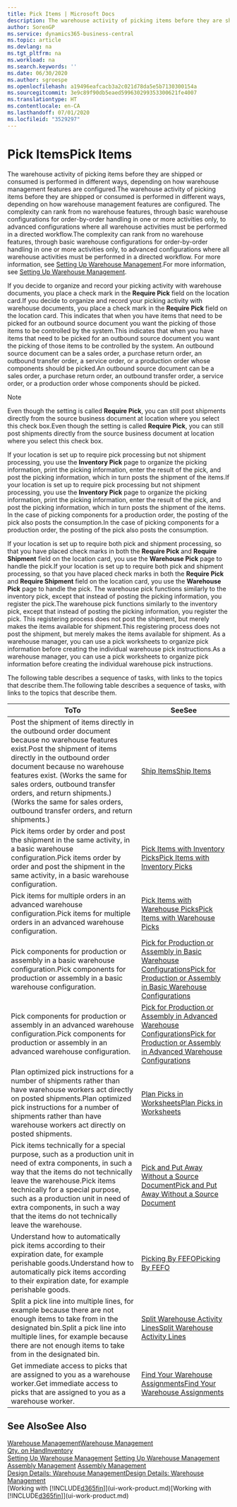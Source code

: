 ```yaml
---
title: Pick Items | Microsoft Docs
description: The warehouse activity of picking items before they are shipped or consumed is performed in different ways, depending on how warehouse management features are configured. The setup complexity can rank from no warehouse features, through basic warehouse configurations for order-by-order handling in one or more activities only, to advanced configurations where all warehouse activities must be performed in a directed workflow.
author: SorenGP
ms.service: dynamics365-business-central
ms.topic: article
ms.devlang: na
ms.tgt_pltfrm: na
ms.workload: na
ms.search.keywords: ''
ms.date: 06/30/2020
ms.author: sgroespe
ms.openlocfilehash: a19496eafcacb3a2c021d78da5e5b7130300154a
ms.sourcegitcommit: 3e9c89f90db5eaed599630299353300621fe4007
ms.translationtype: HT
ms.contentlocale: en-CA
ms.lasthandoff: 07/01/2020
ms.locfileid: "3529297"
---
```

# <a name="pick-items"></a><span data-ttu-id="fbcff-104">Pick Items</span><span class="sxs-lookup"><span data-stu-id="fbcff-104">Pick Items</span></span>

<span data-ttu-id="fbcff-105">The warehouse activity of picking items before they are shipped or consumed is performed in different ways, depending on how warehouse management features are configured.</span><span class="sxs-lookup"><span data-stu-id="fbcff-105">The warehouse activity of picking items before they are shipped or consumed is performed in different ways, depending on how warehouse management features are configured.</span></span> <span data-ttu-id="fbcff-106">The complexity can rank from no warehouse features, through basic warehouse configurations for order-by-order handling in one or more activities only, to advanced configurations where all warehouse activities must be performed in a directed workflow.</span><span class="sxs-lookup"><span data-stu-id="fbcff-106">The complexity can rank from no warehouse features, through basic warehouse configurations for order-by-order handling in one or more activities only, to advanced configurations where all warehouse activities must be performed in a directed workflow.</span></span> <span data-ttu-id="fbcff-107">For more information, see [Setting Up Warehouse Management](warehouse-setup-warehouse.md).</span><span class="sxs-lookup"><span data-stu-id="fbcff-107">For more information, see [Setting Up Warehouse Management](warehouse-setup-warehouse.md).</span></span>

<span data-ttu-id="fbcff-108">If you decide to organize and record your picking activity with warehouse documents, you place a check mark in the **Require Pick** field on the location card.</span><span class="sxs-lookup"><span data-stu-id="fbcff-108">If you decide to organize and record your picking activity with warehouse documents, you place a check mark in the **Require Pick** field on the location card.</span></span> <span data-ttu-id="fbcff-109">This indicates that when you have items that need to be picked for an outbound source document you want the picking of those items to be controlled by the system.</span><span class="sxs-lookup"><span data-stu-id="fbcff-109">This indicates that when you have items that need to be picked for an outbound source document you want the picking of those items to be controlled by the system.</span></span> <span data-ttu-id="fbcff-110">An outbound source document can be a sales order, a purchase return order, an outbound transfer order, a service order, or a production order whose components should be picked.</span><span class="sxs-lookup"><span data-stu-id="fbcff-110">An outbound source document can be a sales order, a purchase return order, an outbound transfer order, a service order, or a production order whose components should be picked.</span></span>

> [!NOTE]
> <span data-ttu-id="fbcff-111">Even though the setting is called **Require Pick**, you can still post shipments directly from the source business document at location where you select this check box.</span><span class="sxs-lookup"><span data-stu-id="fbcff-111">Even though the setting is called **Require Pick**, you can still post shipments directly from the source business document at location where you select this check box.</span></span>

<span data-ttu-id="fbcff-112">If your location is set up to require pick processing but not shipment processing, you use the **Inventory Pick** page to organize the picking information, print the picking information, enter the result of the pick, and post the picking information, which in turn posts the shipment of the items.</span><span class="sxs-lookup"><span data-stu-id="fbcff-112">If your location is set up to require pick processing but not shipment processing, you use the **Inventory Pick** page to organize the picking information, print the picking information, enter the result of the pick, and post the picking information, which in turn posts the shipment of the items.</span></span> <span data-ttu-id="fbcff-113">In the case of picking components for a production order, the posting of the pick also posts the consumption.</span><span class="sxs-lookup"><span data-stu-id="fbcff-113">In the case of picking components for a production order, the posting of the pick also posts the consumption.</span></span>

<span data-ttu-id="fbcff-114">If your location is set up to require both pick and shipment processing, so that you have placed check marks in both the **Require Pick** and **Require Shipment** field on the location card, you use the **Warehouse Pick** page to handle the pick.</span><span class="sxs-lookup"><span data-stu-id="fbcff-114">If your location is set up to require both pick and shipment processing, so that you have placed check marks in both the **Require Pick** and **Require Shipment** field on the location card, you use the **Warehouse Pick** page to handle the pick.</span></span> <span data-ttu-id="fbcff-115">The warehouse pick functions similarly to the inventory pick, except that instead of posting the picking information, you register the pick.</span><span class="sxs-lookup"><span data-stu-id="fbcff-115">The warehouse pick functions similarly to the inventory pick, except that instead of posting the picking information, you register the pick.</span></span> <span data-ttu-id="fbcff-116">This registering process does not post the shipment, but merely makes the items available for shipment.</span><span class="sxs-lookup"><span data-stu-id="fbcff-116">This registering process does not post the shipment, but merely makes the items available for shipment.</span></span> <span data-ttu-id="fbcff-117">As a warehouse manager, you can use a pick worksheets to organize pick information before creating the individual warehouse pick instructions.</span><span class="sxs-lookup"><span data-stu-id="fbcff-117">As a warehouse manager, you can use a pick worksheets to organize pick information before creating the individual warehouse pick instructions.</span></span>

<span data-ttu-id="fbcff-118">The following table describes a sequence of tasks, with links to the topics that describe them.</span><span class="sxs-lookup"><span data-stu-id="fbcff-118">The following table describes a sequence of tasks, with links to the topics that describe them.</span></span>   

|<span data-ttu-id="fbcff-119">**To**</span><span class="sxs-lookup"><span data-stu-id="fbcff-119">**To**</span></span>|<span data-ttu-id="fbcff-120">**See**</span><span class="sxs-lookup"><span data-stu-id="fbcff-120">**See**</span></span>|
|------------|-------------|  
|<span data-ttu-id="fbcff-121">Post the shipment of items directly in the outbound order document because no warehouse features exist.</span><span class="sxs-lookup"><span data-stu-id="fbcff-121">Post the shipment of items directly in the outbound order document because no warehouse features exist.</span></span> <span data-ttu-id="fbcff-122">(Works the same for sales orders, outbound transfer orders, and return shipments.)</span><span class="sxs-lookup"><span data-stu-id="fbcff-122">(Works the same for sales orders, outbound transfer orders, and return shipments.)</span></span>|[<span data-ttu-id="fbcff-123">Ship Items</span><span class="sxs-lookup"><span data-stu-id="fbcff-123">Ship Items</span></span>](warehouse-how-ship-items.md)|  
|<span data-ttu-id="fbcff-124">Pick items order by order and post the shipment in the same activity, in a basic warehouse configuration.</span><span class="sxs-lookup"><span data-stu-id="fbcff-124">Pick items order by order and post the shipment in the same activity, in a basic warehouse configuration.</span></span>|[<span data-ttu-id="fbcff-125">Pick Items with Inventory Picks</span><span class="sxs-lookup"><span data-stu-id="fbcff-125">Pick Items with Inventory Picks</span></span>](warehouse-how-to-pick-items-with-inventory-picks.md)|
|<span data-ttu-id="fbcff-126">Pick items for multiple orders in an advanced warehouse configuration.</span><span class="sxs-lookup"><span data-stu-id="fbcff-126">Pick items for multiple orders in an advanced warehouse configuration.</span></span>|[<span data-ttu-id="fbcff-127">Pick Items with Warehouse Picks</span><span class="sxs-lookup"><span data-stu-id="fbcff-127">Pick Items with Warehouse Picks</span></span>](warehouse-how-to-pick-items-for-warehouse-shipment.md)|  
|<span data-ttu-id="fbcff-128">Pick components for production or assembly in a basic warehouse configuration.</span><span class="sxs-lookup"><span data-stu-id="fbcff-128">Pick components for production or assembly in a basic warehouse configuration.</span></span>|[<span data-ttu-id="fbcff-129">Pick for Production or Assembly in Basic Warehouse Configurations</span><span class="sxs-lookup"><span data-stu-id="fbcff-129">Pick for Production or Assembly in Basic Warehouse Configurations</span></span>](warehouse-how-to-pick-for-production.md)|
|<span data-ttu-id="fbcff-130">Pick components for production or assembly in an advanced warehouse configuration.</span><span class="sxs-lookup"><span data-stu-id="fbcff-130">Pick components for production or assembly in an advanced warehouse configuration.</span></span>|[<span data-ttu-id="fbcff-131">Pick for Production or Assembly in Advanced Warehouse Configurations</span><span class="sxs-lookup"><span data-stu-id="fbcff-131">Pick for Production or Assembly in Advanced Warehouse Configurations</span></span>](warehouse-how-to-pick-for-internal-operations-in-advanced-warehousing.md)|  
|<span data-ttu-id="fbcff-132">Plan optimized pick instructions for a number of shipments rather than have warehouse workers act directly on posted shipments.</span><span class="sxs-lookup"><span data-stu-id="fbcff-132">Plan optimized pick instructions for a number of shipments rather than have warehouse workers act directly on posted shipments.</span></span>|[<span data-ttu-id="fbcff-133">Plan Picks in Worksheets</span><span class="sxs-lookup"><span data-stu-id="fbcff-133">Plan Picks in Worksheets</span></span>](warehouse-how-to-plan-picks-in-worksheets.md)|  
|<span data-ttu-id="fbcff-134">Pick items technically for a special purpose, such as a production unit in need of extra components, in such a way that the items do not technically leave the warehouse.</span><span class="sxs-lookup"><span data-stu-id="fbcff-134">Pick items technically for a special purpose, such as a production unit in need of extra components, in such a way that the items do not technically leave the warehouse.</span></span>|[<span data-ttu-id="fbcff-135">Pick and Put Away Without a Source Document</span><span class="sxs-lookup"><span data-stu-id="fbcff-135">Pick and Put Away Without a Source Document</span></span>](warehouse-how-to-create-put-aways-from-internal-put-aways.md)|
|<span data-ttu-id="fbcff-136">Understand how to automatically pick items according to their expiration date, for example perishable goods.</span><span class="sxs-lookup"><span data-stu-id="fbcff-136">Understand how to automatically pick items according to their expiration date, for example perishable goods.</span></span>|[<span data-ttu-id="fbcff-137">Picking By FEFO</span><span class="sxs-lookup"><span data-stu-id="fbcff-137">Picking By FEFO</span></span>](warehouse-picking-by-fefo.md)|
|<span data-ttu-id="fbcff-138">Split a pick line into multiple lines, for example because there are not enough items to take from in the designated bin.</span><span class="sxs-lookup"><span data-stu-id="fbcff-138">Split a pick line into multiple lines, for example because there are not enough items to take from in the designated bin.</span></span>|[<span data-ttu-id="fbcff-139">Split Warehouse Activity Lines</span><span class="sxs-lookup"><span data-stu-id="fbcff-139">Split Warehouse Activity Lines</span></span>](warehouse-how-to-split-warehouse-activity-lines.md)|
|<span data-ttu-id="fbcff-140">Get immediate access to picks that are assigned to you as a warehouse worker.</span><span class="sxs-lookup"><span data-stu-id="fbcff-140">Get immediate access to picks that are assigned to you as a warehouse worker.</span></span>|[<span data-ttu-id="fbcff-141">Find Your Warehouse Assignments</span><span class="sxs-lookup"><span data-stu-id="fbcff-141">Find Your Warehouse Assignments</span></span>](warehouse-how-to-find-your-warehouse-assignments.md)|  

## <a name="see-also"></a><span data-ttu-id="fbcff-142">See Also</span><span class="sxs-lookup"><span data-stu-id="fbcff-142">See Also</span></span>  
[<span data-ttu-id="fbcff-143">Warehouse Management</span><span class="sxs-lookup"><span data-stu-id="fbcff-143">Warehouse Management</span></span>](warehouse-manage-warehouse.md)  
[<span data-ttu-id="fbcff-144">Qty. on Hand</span><span class="sxs-lookup"><span data-stu-id="fbcff-144">Inventory</span></span>](inventory-manage-inventory.md)  
<span data-ttu-id="fbcff-145">[Setting Up Warehouse Management](warehouse-setup-warehouse.md)   </span><span class="sxs-lookup"><span data-stu-id="fbcff-145">[Setting Up Warehouse Management](warehouse-setup-warehouse.md)   </span></span>  
<span data-ttu-id="fbcff-146">[Assembly Management](assembly-assemble-items.md)  </span><span class="sxs-lookup"><span data-stu-id="fbcff-146">[Assembly Management](assembly-assemble-items.md)  </span></span>  
[<span data-ttu-id="fbcff-147">Design Details: Warehouse Management</span><span class="sxs-lookup"><span data-stu-id="fbcff-147">Design Details: Warehouse Management</span></span>](design-details-warehouse-management.md)  
<span data-ttu-id="fbcff-148">[Working with [!INCLUDE[d365fin](includes/d365fin_md.md)]](ui-work-product.md)</span><span class="sxs-lookup"><span data-stu-id="fbcff-148">[Working with [!INCLUDE[d365fin](includes/d365fin_md.md)]](ui-work-product.md)</span></span>

